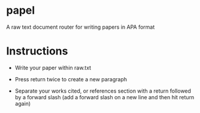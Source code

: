 # papel
A raw text document router for writing papers in APA format

# Instructions
- Write your paper within raw.txt
- Press return twice to create a new paragraph

- Separate your works cited, or references section with a return followed by a forward slash (add a forward slash on a new line and then hit return again)
